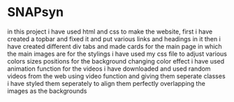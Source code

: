 # SNAPsyn
in this project i have used html and css to make the website,
first i have created a topbar and fixed it and put various links and headings in it 
then i have created different div tabs and made cards for the main page in which the main images are
for the stylings i have used my css file to adjust various colors sizes positions 
for the background changing color effect i have used animation function
for the videos i have downloaded and used random videos from the web 
using video function and giving them seperate classes i have styled them seperately to align them perfectly overlapping the images as the backgrounds
